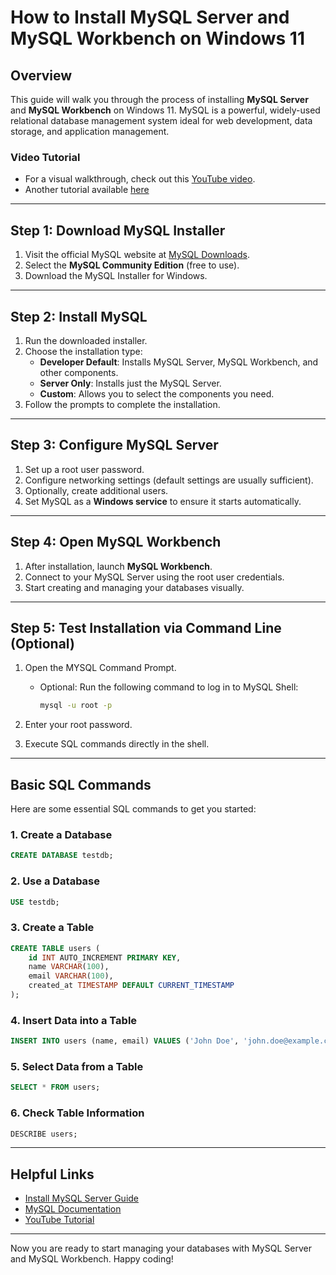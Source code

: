 

# How to Install MySQL Server and MySQL Workbench on Windows 11

## Overview

This guide will walk you through the process of installing **MySQL Server** and **MySQL Workbench** on Windows 11. MySQL is a powerful, widely-used relational database management system ideal for web development, data storage, and application management.

### Video Tutorial

- For a visual walkthrough, check out this [YouTube video](https://www.youtube.com/watch?v=a3HJnbYhXUc).
- Another tutorial available [here](https://www.mysqltutorial.org/getting-started-with-mysql/install-mysql/)

---

## Step 1: Download MySQL Installer

1. Visit the official MySQL website at [MySQL Downloads](https://dev.mysql.com/downloads/installer/).
2. Select the **MySQL Community Edition** (free to use).
3. Download the MySQL Installer for Windows.

---

## Step 2: Install MySQL

1. Run the downloaded installer.
2. Choose the installation type:
   - **Developer Default**: Installs MySQL Server, MySQL Workbench, and other components.
   - **Server Only**: Installs just the MySQL Server.
   - **Custom**: Allows you to select the components you need.
3. Follow the prompts to complete the installation.

---

## Step 3: Configure MySQL Server

1. Set up a root user password.
2. Configure networking settings (default settings are usually sufficient).
3. Optionally, create additional users.
4. Set MySQL as a **Windows service** to ensure it starts automatically.

---

## Step 4: Open MySQL Workbench

1. After installation, launch **MySQL Workbench**.
2. Connect to your MySQL Server using the root user credentials.
3. Start creating and managing your databases visually.

---

## Step 5: Test Installation via Command Line (Optional)

1. Open the MYSQL Command Prompt.
   - Optional: Run the following command to log in to MySQL Shell:
      ```bash
      mysql -u root -p
      ```

3. Enter your root password.
4. Execute SQL commands directly in the shell.

---

## Basic SQL Commands

Here are some essential SQL commands to get you started:

### 1. Create a Database
```sql
CREATE DATABASE testdb;
```

### 2. Use a Database
```sql
USE testdb;
```

### 3. Create a Table
```sql
CREATE TABLE users (
    id INT AUTO_INCREMENT PRIMARY KEY,
    name VARCHAR(100),
    email VARCHAR(100),
    created_at TIMESTAMP DEFAULT CURRENT_TIMESTAMP
);
```

### 4. Insert Data into a Table
```sql
INSERT INTO users (name, email) VALUES ('John Doe', 'john.doe@example.com');
```

### 5. Select Data from a Table
```sql
SELECT * FROM users;
```

### 6. Check Table Information
```sql
DESCRIBE users;
```

---

## Helpful Links

- [Install MySQL Server Guide](https://www.mysqltutorial.org/getting-started-with-mysql/install-mysql/)
- [MySQL Documentation](https://dev.mysql.com/doc/)
- [YouTube Tutorial](https://www.youtube.com/watch?v=a3HJnbYhXUc)

---

Now you are ready to start managing your databases with MySQL Server and MySQL Workbench. Happy coding!

